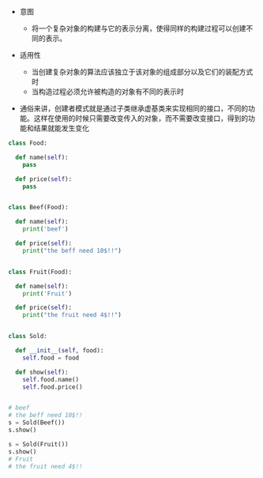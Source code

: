 - 意图
  - 将一个复杂对象的构建与它的表示分离，使得同样的构建过程可以创建不同的表示。
- 适用性
  - 当创建复杂对象的算法应该独立于该对象的组成部分以及它们的装配方式时
  - 当构造过程必须允许被构造的对象有不同的表示时

- 通俗来讲，创建者模式就是通过子类继承虚基类来实现相同的接口，不同的功能。这样在使用的时候只需要改变传入的对象，而不需要改变接口，得到的功能和结果就能发生变化

```python
class Food:

  def name(self):
    pass

  def price(self):
    pass


class Beef(Food):

  def name(self):
    print('beef')

  def price(self):
    print("the beff need 10$!!")


class Fruit(Food):

  def name(self):
    print('Fruit')

  def price(self):
    print("the fruit need 4$!!")


class Sold:

  def __init__(self, food):
    self.food = food

  def show(self):
    self.food.name()
    self.food.price()


# beef
# the beff need 10$!!
s = Sold(Beef())
s.show()

s = Sold(Fruit())
s.show()
# Fruit
# the fruit need 4$!!
```

